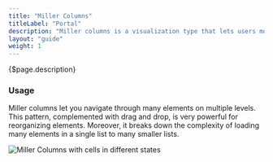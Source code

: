 ```yaml
---
title: "Miller Columns"
titleLabel: "Portal"
description: "Miller columns is a visualization type that lets users move faster through several depth levels at same time."
layout: "guide"
weight: 1
---
```


<div class="page-description">{$page.description}</div>

### Usage

Miller columns let you navigate through many elements on multiple levels. This pattern, complemented with drag and drop, is very powerful for reorganizing elements. Moreover, it breaks down the complexity of loading many elements in a single list to many smaller lists.

![Miller Columns with cells in different states](../../../images/MillerColumns.jpg)
